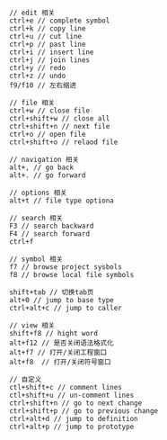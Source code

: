         // edit 相关
        ctrl+e // complete symbol
        ctrl+k // copy line
        ctrl+u // cut line
        ctrl+p // past line
        ctrl+i // insert line
        ctrl+j // join lines
        ctrl+y // redo
        ctrl+z // undo
        f9/f10 // 左右缩进

        // file 相关
        ctrl+w // close file
        ctrl+shift+w // close all
        ctrl+shift+n // next file
        ctrl+o // open file
        ctrl+shift+o // relaod file

        // navigation 相关
        alt+, // go back
        alt+. // go forward

        // options 相关
        alt+t // file type optiona

        // search 相关
        F3 // search backward
        F4 // search forward
        ctrl+f

        // symbol 相关
        f7 // browse project sysbols
        f8 // browse local file symbols

        shift+tab // 切换tab页
        alt+0 // jump to base type
        ctrl+alt+c // jump to caller

        // view 相关
        shift+f8 // hight word
        alt+f12 // 是否关闭语法格式化
        alt+f7 // 打开/关闭工程窗口
        alt+f8  // 打开/关闭符号窗口

        // 自定义
        ctl+shift+c // comment lines
        ctl+shift+u // un-comment lines
        ctrl+shift+n // go to next change
        ctrl+shift+p // go to previous change
        ctrl+alt+d // jump to definition
        ctrl+alt+p // jump to prototype
